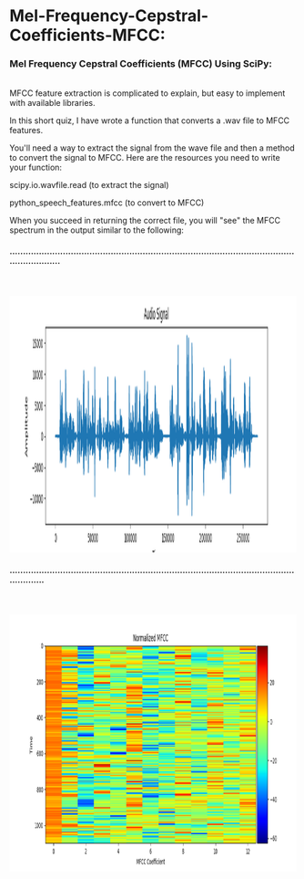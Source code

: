 # Mel-Frequency-Cepstral-Coefficients-MFCC:


### Mel Frequency Cepstral Coefficients (MFCC) Using SciPy:
<br/>
MFCC feature extraction is complicated to explain, but easy to implement with available libraries.

In this short quiz, I have wrote a function that converts a .wav file to MFCC features. 

You'll need a way to extract the signal from the wave file and then a method
to convert the signal to MFCC. Here are the resources you need to write your function:

scipy.io.wavfile.read (to extract the signal)


python_speech_features.mfcc (to convert to MFCC)


When you succeed in returning the correct file, you will "see" the MFCC spectrum in the output similar to the following:

#### ..............................................................................................................................


<br/><br/>
<img height=450 width=850 src="raw-audio.png">
#### ........................................................................................................................

<br/><br/>
<img height=450 width=850 src="normalized-mfcc.png">
